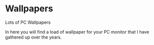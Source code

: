 # Wallpapers
Lots of PC Wallpapers


In  here you will find a load of wallpaper for your PC monitor that I have gathered up over the years.
